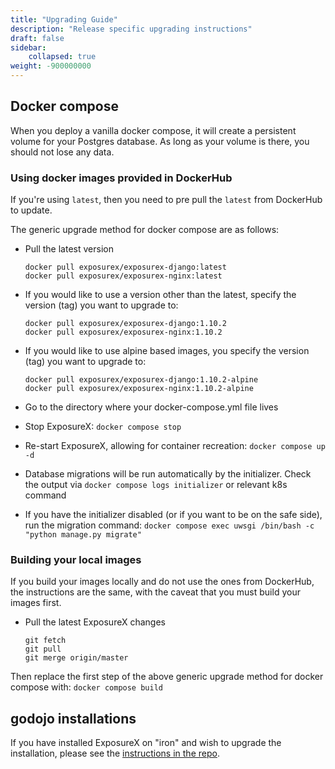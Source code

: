 ```yaml
---
title: "Upgrading Guide"
description: "Release specific upgrading instructions"
draft: false
sidebar:
    collapsed: true
weight: -900000000
---
```


## Docker compose

When you deploy a vanilla docker compose, it will create a persistent
volume for your Postgres database. As long as your volume is there, you
should not lose any data.

### Using docker images provided in DockerHub

If you\'re using `latest`, then you need to pre pull the `latest` from
DockerHub to update.

The generic upgrade method for docker compose are as follows:
-   Pull the latest version

    ``` {.sourceCode .bash}
    docker pull exposurex/exposurex-django:latest
    docker pull exposurex/exposurex-nginx:latest
    ```

-   If you would like to use a version other than the latest, specify the version (tag) you want to upgrade to:

    ``` {.sourceCode .bash}
    docker pull exposurex/exposurex-django:1.10.2
    docker pull exposurex/exposurex-nginx:1.10.2
    ```

-   If you would like to use alpine based images, you specify the version (tag) you want to upgrade to:

    ``` {.sourceCode .bash}
    docker pull exposurex/exposurex-django:1.10.2-alpine
    docker pull exposurex/exposurex-nginx:1.10.2-alpine
    ```

-   Go to the directory where your docker-compose.yml file lives
-   Stop ExposureX: `docker compose stop`
-   Re-start ExposureX, allowing for container recreation: `docker compose up -d`
-   Database migrations will be run automatically by the initializer.
    Check the output via `docker compose logs initializer` or relevant k8s command
-   If you have the initializer disabled (or if you want to be on the
    safe side), run the migration command:
    `docker compose exec uwsgi /bin/bash -c "python manage.py migrate"`

### Building your local images

If you build your images locally and do not use the ones from DockerHub,
the instructions are the same, with the caveat that you must build your images
first.
-   Pull the latest ExposureX changes

    ``` {.sourceCode .bash}
    git fetch
    git pull
    git merge origin/master
    ```

Then replace the first step of the above generic upgrade method for docker compose with: `docker compose build`

## godojo installations

If you have installed ExposureX on "iron" and wish to upgrade the installation, please see the [instructions in the repo](https://github.com/ExposureX/godojo/blob/master/docs-and-scripts/upgrading.md).
